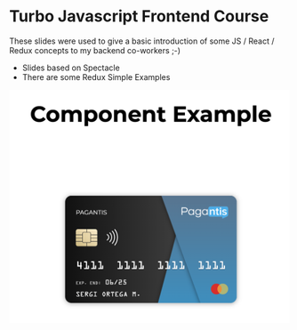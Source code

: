 # Turbo Javascript Frontend Course

These slides were used to give a basic introduction of some JS / React / Redux concepts to my backend co-workers ;-) 

- Slides based on Spectacle
- There are some Redux Simple Examples

![Example](docs/card.png)

